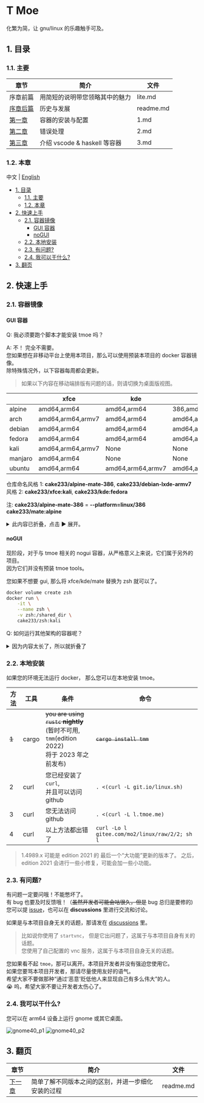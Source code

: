 # T Moe

化繁为简，让 gnu/linux 的乐趣触手可及。

## 1. 目录

### 1.1. 主要

| 章节                    | 简介                           | 文件      |
| ----------------------- | ------------------------------ | --------- |
| 序章前篇                | 用简短的说明带您领略其中的魅力 | lite.md   |
| [序章后篇](./readme.md) | 历史与发展                     | readme.md |
| [第一章](./1.md)        | 容器的安装与配置               | 1.md      |
| [第二章](./2.md)        | 错误处理                       | 2.md      |
| [第三章](./3.md)        | 介绍 vscode & haskell 等容器   | 3.md      |

### 1.2. 本章

中文 | [English](../../../Readme.md)

- [1. 目录](#1-目录)
  - [1.1. 主要](#11-主要)
  - [1.2. 本章](#12-本章)
- [2. 快速上手](#2-快速上手)
  - [2.1. 容器镜像](#21-容器镜像)
    - [GUI 容器](#gui-容器)
    - [noGUI](#nogui)
  - [2.2. 本地安装](#22-本地安装)
  - [2.3. 有问题?](#23-有问题)
  - [2.4. 我可以干什么?](#24-我可以干什么)
- [3. 翻页](#3-翻页)

## 2. 快速上手

### 2.1. 容器镜像

#### GUI 容器

Q: 我必须要跑个脚本才能安装 tmoe 吗？

A: 不！ 完全不需要。  
您如果想在非移动平台上使用本项目，那么可以使用预装本项目的 docker 容器镜像。  
除特殊情况外，以下容器每周都会更新。

> 如果以下内容在移动端排版有问题的话，则请切换为桌面版视图。

|         | xfce              | kde               | mate                  | lxqt        | cutefish          | lxde      |
| ------- | ----------------- | ----------------- | --------------------- | ----------- | ----------------- | --------- |
| alpine  | amd64,arm64       | amd64,arm64       | 386,amd64,arm64,armv7 | None        | None              | None      |
| arch    | amd64,arm64,armv7 | amd64,arm64       | amd64,arm64           | None        | amd64,arm64,armv7 | None      |
| debian  | amd64,arm64       | amd64,arm64       | amd64,arm64           | None        | None              | 386,armv7 |
| fedora  | amd64,arm64       | amd64,arm64       | amd64,arm64           | amd64,arm64 | None              | None      |
| kali    | amd64,arm64,armv7 | None              | None                  | None        | None              | None      |
| manjaro | amd64,arm64       | None              | None                  | None        | None              | None      |
| ubuntu  | amd64,arm64       | amd64,arm64,armv7 | amd64,arm64           | amd64,arm64 | None              | None      |

仓库命名风格 1: **cake233/alpine-mate-386**, **cake233/debian-lxde-armv7**  
风格 2: **cake233/xfce:kali**, **cake233/kde:fedora**

注: **cake233/alpine-mate-386** = **--platform=linux/386 cake233/mate:alpine**

<details>  
  <summary>此内容已折叠，点击 ▶️ 展开。</summary>

~~你如果哪天想不开，想要干傻事，在服务器上安装桌面环境，那可以考虑一下 tmoe 的 GUI 容器。~~

假设您的 host(宿主机)是 debian 系的发行版（例如 ubuntu, mint 或 kali）

先安装 docker

```sh
sudo apt update
sudo apt install docker.io

WHOAMI=$(id -un)
sudo adduser $WHOAMI docker
# then reboot
```

然后用 alpine 试试水

```sh
docker run \
    -it \
    --rm \
    --shm-size=512M \
    -p 36081:36080 \
    cake233/xfce:alpine
```

进入容器后，输入 `tmoe`，并按下回车，接着选择语言环境，再选择 tools，接着退出。  
然后运行 `novnc`, 最后打开浏览器，输入 `http://您的IP地址:36081`

如果需要将 novnc 容器暴露到公网的话，那么不建议对其使用 `-p` 参数（暴露 36081 端口），建议走 nginx 的 443 端口。  
请新建一个网络，将 novnc 容器 与 nginx 容器置于同一网络，并为前者设置 `network-alias`(网络别名), 最后用 nginx 给它加上一层认证（例如`auth_basic_user_file pw_file;`）并配置 reverse proxy。  
注：proxy_pass 那里要写 `http://novnc容器的网络别名:36080;`  
如果 nginx 那里套了 tls 证书，那么访问地址就是 `https://您在nginx中配置的novnc的域名:端口`。（若端口为 443，则无需加 **:端口** ）  
注 2： 处于相同网络环境下的 nginx 和 novnc 必须同时运行，若您在 nginx 中配置了 novnc 的域名， 而 novnc 没有运行，则 nginx 的配置会加载失败，这可能会导致 nginx 无法正常运行。  
如果您对 nginx + novnc 这块有疑问的话，请前往本项目的 [github disscussion](https://github.com/2moe/tmoe-linux/discussions) 发表话题。

您也可以使用普通的 vnc 客户端来连接，不过这时候 tcp 端口就不是 36081 了。

```sh
docker run \
    -it \
    --shm-size=1G \
    -p 5903:5902 \
    -u 1000:1000 \
    --name uuu-mate \
    cake233/mate:ubuntu
```

对于 debian 系发行版，执行 `su -c "adduser yourusername"` 创建新用户，先输入默认 root 密码： **root**，然后设置新用户的密码。
设置完密码后，执行 `su -c "adduser yourusername sudo"` 将当前用户加入到 sudo 用户组。  
注 1：其他发行版与 debian 系不同。  
注 2：您可以手动安装并换用其他类似于 `sudo` 的工具，例如：`doas` 或 `calife`。  
注 3：不一定要在容器内部开 vnc, 您可以在宿主或另一个容器开 vnc 服务，不过这样做会稍微麻烦一点。

执行完 `startvnc` 命令后，打开 vnc 客户端，并输入 `您的IP:5903`

接下来将介绍一下桌面用户（非服务器用户）如何使用这些 GUI 容器。  
将 docker 容器当作虚拟机来用或许是一种错误的用法。  
实际上，对于 GUI 桌面容器，开发者更推荐您使用 systemd-nspawn，而不是 docker。

以下只是简单介绍，实际需要做更多的修改。
注： 有一些优秀的项目，如 x11docker，它们可以帮你做得更好。

对于 宿主 为 xorg 的环境:  
在 宿主 中授予当前用户 xhost 权限。

```sh
xhost +SI:localuser:$(id -un)
```

```sh
_UID="$(id -u)"
_GID="$(id -g)"

docker run \
    -it \
    --rm \
    -u $_UID:$_GID \
    --shm-size=1G \
    -v $XDG_RUNTIME_DIR/pulse/native:/run/pulse.sock \
    -e PULSE_SERVER=unix:/run/pulse.sock \
    -e DISPLAY=$DISPLAY \
    -v /tmp/.X11-unix:/tmp/.X11-unix \
    cake233/kde:ubuntu
```

在容器内部创建一个与宿主用户同名的用户。  
最后启动 dbus-daemon， 并运行特定 Xsession，例如 `/etc/X11/xinit/Xsession`

对于 宿主 为 wayland 的环境，您需要对 docker 执行更多的操作。
例如：设置 WAYLAND_DISPLAY 变量，`-e WAYLAND_DISPLAY=$WAYLAND_DISPLAY`  
设置 XDG_RUNTIME_DIR 环境变量  
`-e XDG_RUNTIME_DIR=$XDG_RUNTIME_DIR`  
绑定宿主的 wayland socket  
`-v $XDG_RUNTIME_DIR/$WAYLAND_DISPLAY:$XDG_RUNTIME_DIR/$WAYLAND_DISPLAY`  
设置其他与 wayland 相关的环境变量  
`-e QT_QPA_PLATFORM=wayland`

注：您如果想要在隔离环境（容器/沙盒）中运行 GUI 应用，那么使用 `flatpak` 等成熟的方案可能会更好。

</details>

#### noGUI

现阶段，对于与 tmoe 相关的 nogui 容器，从严格意义上来说，它们属于另外的项目。  
因为它们并没有预装 tmoe tools。

您如果不想要 gui, 那么将 xfce/kde/mate 替换为 zsh 就可以了。

```sh
docker volume create zsh
docker run \
    -it \
    --name zsh \
    -v zsh:/shared_dir \
    cake233/zsh:kali
```

Q: 如何运行其他架构的容器呢？

<details>  
  <summary>因为内容太长了，所以就折叠了</summary>

A: 安装 qemu-user-static

```sh
sudo apt install binfmt-support qemu-user-static
```

接下来轮到 tmoe 相关项目中，更新最积极的容器仓库登场了。

> 注：以下容器每周更新两次  
> docker-hub repo: cake233/rust  
> nightly(gnu): amd64, arm64, armv7, riscv64, ppc64le, s390x, mips64le  
> nightly(musl): amd64, arm64

注：对于 rust 交叉编译，开发者更推荐使用 `cross-rs`, 而不是像下面的例子那样。

```sh
_UID="$(id -u)"
_GID="$(id -g)"
mkdir -p tmp

# 若本地存在 hello 项目，则可跳过这一步。
docker run \
    -t \
    --rm \
    -u "$_UID":"$_GID" \
    -v "$PWD"/tmp:/app \
    -w /app \
    cake233/rust-riscv64 \
    cargo new hello

# build
docker run \
    -t \
    --rm \
    -u "$_UID":"$_GID" \
    -v "$PWD"/tmp/hello:/app \
    -w /app \
    cake233/rust-riscv64 \
    cargo b --release

# check file

FILE="tmp/hello/target/release/hello"

file "$FILE"
# output: tmp/hello/target/release/hello: ELF 64-bit LSB pie executable, UCB RISC-V, RVC, double-float ABI, version 1 (SYSV), dynamically linked, interpreter /lib/ld-linux-riscv64-lp64d.so.1 ...

cat >>tmp/hello/Cargo.toml<<-'EOF'
[profile.release]
lto = "fat"
debug = false
strip = true
panic = "abort"
opt-level = "z"
EOF

docker run \
    -t \
    --rm \
    -u "$_UID":"$_GID" \
    -v "$PWD"/tmp/hello:/app \
    -w /app \
    --platform linux/arm64 \
    cake233/rust:musl \
    cargo b --release

file "$FILE"
# output: tmp/hello/target/release/hello: ELF 64-bit LSB executable, ARM aarch64, version 1 (SYSV), statically linked, stripped
```

</details>

### 2.2. 本地安装

如果您的环境无法运行 docker， 那么您可以在本地安装 tmoe。

| 方法  | 工具  | 条件                                                                                                   | 命令                                           |
| ----- | ----- | ------------------------------------------------------------------------------------------------------ | ---------------------------------------------- |
| ~~1~~ | cargo | ~~you are using `rustc` **nightly**~~ </br>(暂时不可用, `tmm`(edition 2022) </br>将于 2023 年之前发布) | ~~`cargo install tmm`~~                        |
| 2     | curl  | 您已经安装了 `curl`,</br> 并且可以访问 github                                                          | `. <(curl -L git.io/linux.sh)`                 |
| 3     | curl  | 您无法访问 github                                                                                      | `. <(curl -L l.tmoe.me)`                       |
| 4     | curl  | 以上方法都出错了                                                                                       | `curl -Lo l gitee.com/mo2/linux/raw/2/2; sh l` |

> 1.4989.x 可能是 edition 2021 的 最后一个“大功能”更新的版本了。
> 之后，edition 2021 会进行一些小修复，可能会加一些小功能。

<!--  | 1     | cargo                                                                                                                                 | you have `cargo` installed                  | `cargo install tmoe` | -->

### 2.3. 有问题?

有问题一定要问哦！不能憋坏了。  
有 bug 也要及时反馈哦！（~~虽然开发者可能会咕很久，但是~~ bug 总归是要修的)  
您可以提 [issue](https://github.com/2moe/tmoe-linux/issues/new/choose)，也可以在 **discussions** 里进行交流和讨论。

如果是与本项目自身无关的话题，那请发在 [discussions](https://github.com/2moe/tmoe-linux/discussions) 里。

> 比如说你使用了 `startvnc`， 但是它出问题了，这属于与本项目自身有关的话题。  
> 您使用了自己配置的 vnc 服务，这属于与本项目自身无关的话题。

您如果看不起 `tmoe`，那可以离开。本项目开发者并没有强迫您使用它。  
如果您要骂本项目开发者，那请尽量使用友好的语气。  
希望大家不要做那种“通过‘恶意’贬低他人来显现自己有多么伟大”的人。  
😭 呜，希望大家不要让开发者太伤心了。

### 2.4. 我可以干什么?

您可以在 arm64 设备上运行 gnome 或其它桌面。

![gnome40_p1](https://images.gitee.com/uploads/images/2021/0806/224412_07b5cd5b_5617340.png "Screenshot_20210806-221622.png")
![gnome40_p2](https://images.gitee.com/uploads/images/2021/0806/224423_fa8285a5_5617340.png "Screenshot_20210806-222714.png")

## 3. 翻页

| 章节                  | 简介                                               | 文件      |
| --------------------- | -------------------------------------------------- | --------- |
| [下一章](./readme.md) | 简单了解不同版本之间的区别，并进一步细化安装的过程 | readme.md |
